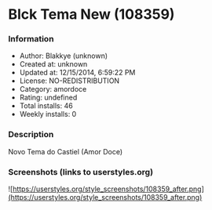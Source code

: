 # Blck Tema New (108359)

### Information
- Author: Blakkye (unknown)
- Created at: unknown
- Updated at: 12/15/2014, 6:59:22 PM
- License: NO-REDISTRIBUTION
- Category: amordoce
- Rating: undefined
- Total installs: 46
- Weekly installs: 0


### Description
Novo Tema do Castiel (Amor Doce)


### Screenshots (links to userstyles.org)
![https://userstyles.org/style_screenshots/108359_after.png](https://userstyles.org/style_screenshots/108359_after.png)


